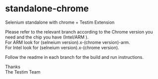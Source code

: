 # standalone-chrome
Selenium standalone with chrome + Testim Extension

Please refer to the relevant branch according to the Chrome version you need and the chip you have (Intel/ARM ).  
For ARM look for (selneium version).x-(chrome version)-arm.  
For Intel look for (selneium version).x-(chrome version). 

Follow the readme in each branch for the build and run instructions. 

Thanks   
The Testim Team
